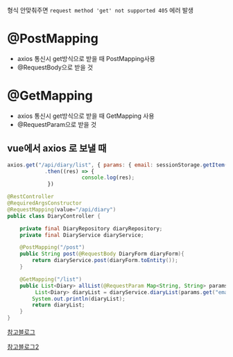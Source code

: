 형식 안맞춰주면 `request method 'get' not supported 405` 에러 발생

# @PostMapping

- axios 통신시 get방식으로 받을 때 PostMapping사용
- @RequestBody으로 받을 것



# @GetMapping

- axios 통신시 get방식으로 받을 때 GetMapping 사용
- @RequestParam으로 받을 것



## vue에서 axios 로 보낼 때

``` javascript
axios.get("/api/diary/list", { params: { email: sessionStorage.getItem("email") }} )
            .then((res) => {
                        console.log(res);
             })
```



``` java
@RestController
@RequiredArgsConstructor
@RequestMapping(value="/api/diary")
public class DiaryController {

    private final DiaryRepository diaryRepository;
    private final DiaryService diaryService;

    @PostMapping("/post")
    public String post(@RequestBody DiaryForm diaryForm){
        return diaryService.post(diaryForm.toEntity());
    }

    @GetMapping("/list")
    public List<Diary> allList(@RequestParam Map<String, String> params){
         List<Diary> diaryList = diaryService.diaryList(params.get("email"));
        System.out.println(diaryList);
        return diaryList;
    }
}

```



[참고블로그](https://imucoding.tistory.com/217)

[참고블로그2](https://susblog.tistory.com/110)